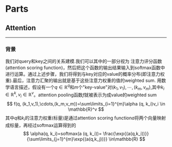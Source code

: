 # Parts
## Attention
---

### 背景
我们对query和key之间的关系建模.我们可以其中的一部分视为 注意力评分函数(attention scoring function)，然后把这个函数的输出结果输入到softmax函数中进行运算。通过上述步骤，我们将得到与key对应的value的概率分布(即注意力权重).最后，注意力汇聚的输出就是基于这些注意力权重的值的weighted sum.
用数学语言描述，假设有一个$q\in \mathbb{R}^q$和$m$个"key-value"对$(k_1,v_1),\cdots,(k_m,v_m)$,其中$k_i\in \mathbb{R}^k,v_i\in \mathbb{R}^v$。attention pooling函数$f$就被表示为成value的weighted sum$$
f(q, (k_1,v_1),\cdots,(k_m,v_m))=\sum\limits_{i=1}^{m}\alpha (q, k_i)v_i \in \mathbb{R}^v
$$
其中$q$和$k_i$的注意力权重(标量)是通过attention scoring function$a$将两个向量映射成标量，再经过softmax运算得到的
$$
\alpha(q, k_i)=softmax(a (q, k_i))= \frac{\exp{(a(q,k_i))}}{\sum\limits_{j=1}^{m}\exp{(a(q,k_j))}} \in\mathbb{R}
$$